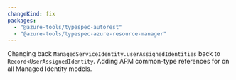 ```yaml
---
changeKind: fix
packages:
  - "@azure-tools/typespec-autorest"
  - "@azure-tools/typespec-azure-resource-manager"
---
```


Changing back `ManagedServiceIdentity.userAssignedIdentities` back to `Record<UserAssignedIdentity`. Adding ARM common-type references for on all Managed Identity models.